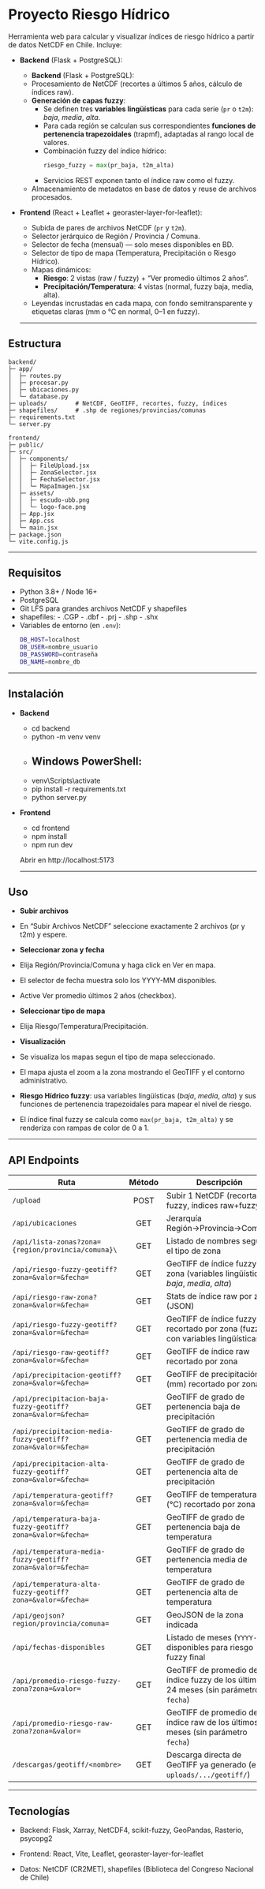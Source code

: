 #  Proyecto Riesgo Hídrico

Herramienta web para calcular y visualizar índices de riesgo hídrico a partir de datos NetCDF en Chile. Incluye:

- **Backend** (Flask + PostgreSQL):  
  - **Backend** (Flask + PostgreSQL):  
  - Procesamiento de NetCDF (recortes a últimos 5 años, cálculo de índices raw).  
  - **Generación de capas fuzzy**:  
    - Se definen tres **variables lingüísticas** para cada serie (`pr` o `t2m`): *baja*, *media*, *alta*.  
    - Para cada región se calculan sus correspondientes **funciones de pertenencia trapezoidales** (trapmf), adaptadas al rango local de valores.  
    - Combinación fuzzy del índice hídrico:  
      ```python
      riesgo_fuzzy = max(pr_baja, t2m_alta)
      ```
    - Servicios REST exponen tanto el índice raw como el fuzzy.
  - Almacenamiento de metadatos en base de datos y reuse de archivos procesados.  

- **Frontend** (React + Leaflet + georaster-layer-for-leaflet):  
  - Subida de pares de archivos NetCDF (`pr` y `t2m`).  
  - Selector jerárquico de Región / Provincia / Comuna.  
  - Selector de fecha (mensual) — solo meses disponibles en BD.  
  - Selector de tipo de mapa (Temperatura, Precipitación o Riesgo Hídrico).  
  - Mapas dinámicos:  
    - **Riesgo**: 2 vistas (raw / fuzzy) + “Ver promedio últimos 2 años”.  
    - **Precipitación/Temperatura**: 4 vistas (normal, fuzzy baja, media, alta).  
  - Leyendas incrustadas en cada mapa, con fondo semitransparente y etiquetas claras (mm o °C en normal, 0–1 en fuzzy). 

  ---

##  Estructura

```
backend/
├─ app/
│  ├─ routes.py
│  ├─ procesar.py
│  ├─ ubicaciones.py
│  └─ database.py
├─ uploads/        # NetCDF, GeoTIFF, recortes, fuzzy, índices
├─ shapefiles/     # .shp de regiones/provincias/comunas
├─ requirements.txt
└─ server.py

frontend/
├─ public/
├─ src/
│  ├─ components/
│  │  ├─ FileUpload.jsx
│  │  ├─ ZonaSelector.jsx
│  │  ├─ FechaSelector.jsx
│  │  └─ MapaImagen.jsx
│  ├─ assets/
│  │  ├─ escudo-ubb.png
│  │  └─ logo-face.png
│  ├─ App.jsx
│  ├─ App.css
│  └─ main.jsx
├─ package.json
└─ vite.config.js
```

---

##  Requisitos

- Python 3.8+ / Node 16+  
- PostgreSQL  
- Git LFS para grandes archivos NetCDF y shapefiles
- shapefiles: 
      - .CGP
      - .dbf
      - .prj
      - .shp
      - .shx
- Variables de entorno (en `.env`):
  ```bash
  DB_HOST=localhost
  DB_USER=nombre_usuario
  DB_PASSWORD=contraseña
  DB_NAME=nombre_db

---

##  Instalación

- **Backend**
  - cd backend
  - python -m venv venv
  - ## Windows PowerShell:
  - venv\Scripts\activate
  - pip install -r requirements.txt
  - python server.py

- **Frontend**
  - cd frontend
  - npm install
  - npm run dev

  Abrir en http://localhost:5173

  ---

## Uso

 - **Subir archivos**
  - En “Subir Archivos NetCDF” seleccione exactamente 2 archivos (pr y t2m) y espere.

 - **Seleccionar zona y fecha**
  - Elija Región/Provincia/Comuna y haga click en Ver en mapa.
  - El selector de fecha muestra solo los YYYY-MM disponibles.
  - Active Ver promedio últimos 2 años (checkbox).

 - **Seleccionar tipo de mapa**
  - Elija Riesgo/Temperatura/Precipitación.

 - **Visualización**
  - Se visualiza los mapas segun el tipo de mapa seleccionado.
  - El mapa ajusta el zoom a la zona mostrando el GeoTIFF y el contorno administrativo.
  - **Riesgo Hídrico fuzzy**: usa variables lingüísticas (*baja*, *media*, *alta*) y sus funciones de pertenencia trapezoidales para mapear el nivel de riesgo.  
   - El índice final fuzzy se calcula como `max(pr_baja, t2m_alta)` y se renderiza con rampas de color de 0 a 1.

  ---

## API Endpoints

| Ruta                                                         |   Método  | Descripción                                                                         |     |                                          |
| ------------------------------------------------------------ | :-------: | ----------------------------------------------------------------------------------- | --- | ---------------------------------------- |
| `/upload`                                                    |    POST   | Subir 1 NetCDF (recorta, fuzzy, índices raw+fuzzy)                                  |     |                                          |
| `/api/ubicaciones`                                           |    GET    | Jerarquía Región→Provincia→Comuna                                                   |     |                                          |
| `/api/lista-zonas?zona={region/provincia/comuna}\`                                                                           | GET | Listado de nombres según el tipo de zona |
| `/api/riesgo-fuzzy-geotiff?zona=&valor=&fecha=`       | GET    | GeoTIFF de índice fuzzy por zona (variables lingüísticas *baja*, *media*, *alta*) |     |                                          |
| `/api/riesgo-raw-zona?zona=&valor=&fecha=`                   |    GET    | Stats de índice raw por zona (JSON)                                                 |     |                                          |
| `/api/riesgo-fuzzy-geotiff?zona=&valor=&fecha=`              |    GET    | GeoTIFF de índice fuzzy recortado por zona (fuzzy con variables lingüísticas)                                         |     |                                          |
| `/api/riesgo-raw-geotiff?zona=&valor=&fecha=`                |    GET    | GeoTIFF de índice raw recortado por zona                                            |     |                                          |
| `/api/precipitacion-geotiff?zona=&valor=&fecha=`             |    GET    | GeoTIFF de precipitación (mm) recortado por zona                                    |     |                                          |
| `/api/precipitacion-baja-fuzzy-geotiff?zona=&valor=&fecha=`  |    GET    | GeoTIFF de grado de pertenencia baja de precipitación                               |     |                                          |
| `/api/precipitacion-media-fuzzy-geotiff?zona=&valor=&fecha=` |    GET    | GeoTIFF de grado de pertenencia media de precipitación                              |     |                                          |
| `/api/precipitacion-alta-fuzzy-geotiff?zona=&valor=&fecha=`  |    GET    | GeoTIFF de grado de pertenencia alta de precipitación                               |     |                                          |
| `/api/temperatura-geotiff?zona=&valor=&fecha=`               |    GET    | GeoTIFF de temperatura (°C) recortado por zona                                      |     |                                          |
| `/api/temperatura-baja-fuzzy-geotiff?zona=&valor=&fecha=`    |    GET    | GeoTIFF de grado de pertenencia baja de temperatura                                 |     |                                          |
| `/api/temperatura-media-fuzzy-geotiff?zona=&valor=&fecha=`   |    GET    | GeoTIFF de grado de pertenencia media de temperatura                                |     |                                          |
| `/api/temperatura-alta-fuzzy-geotiff?zona=&valor=&fecha=`    |    GET    | GeoTIFF de grado de pertenencia alta de temperatura                                 |     |                                          |
| `/api/geojson?region/provincia/comuna=`                                                                           | GET | GeoJSON de la zona indicada              |
| `/api/fechas-disponibles`                                    |    GET    | Listado de meses (`YYYY-MM`) disponibles para riesgo fuzzy final                    |     |                                          |
| `/api/promedio-riesgo-fuzzy-zona?zona=&valor=`               |    GET    | GeoTIFF de promedio de índice fuzzy de los últimos 24 meses (sin parámetro `fecha`) |     |                                          |
| `/api/promedio-riesgo-raw-zona?zona=&valor=`                 |    GET    | GeoTIFF de promedio de índice raw de los últimos 24 meses (sin parámetro `fecha`)   |     |                                          |
| `/descargas/geotiff/<nombre>`                                |    GET    | Descarga directa de GeoTIFF ya generado (en `uploads/.../geotiff/`)                 |     |                                          |


 ---

 ## Tecnologías
- Backend: Flask, Xarray, NetCDF4, scikit-fuzzy, GeoPandas, Rasterio, psycopg2

- Frontend: React, Vite, Leaflet, georaster-layer-for-leaflet

- Datos: NetCDF (CR2MET), shapefiles (Biblioteca del Congreso Nacional de Chile)

